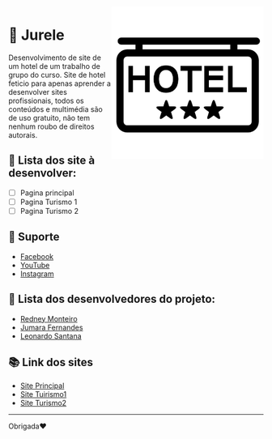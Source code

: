  <img src="imagem/readme.png" align="right" width="300">
 
# :hotel: Jurele
Desenvolvimento de site de um hotel de um trabalho de grupo do curso. Site de hotel feticio para apenas aprender a desenvolver sites profissionais, todos os conteúdos e multimédia são de uso gratuito, não tem nenhum roubo de direitos autorais.

## :hammer: Lista dos site à desenvolver:
- [ ] Pagina principal
- [ ] Pagina Turismo 1
- [ ] Pagina Turismo 2
 
## :pushpin: Suporte
* [Facebook](https://github.com/RedneyMonteiro15)
* [YouTube](https://github.com/RedneyMonteiro15)
* [Instagram](https://github.com/RedneyMonteiro15)

## 👤 Lista dos desenvolvedores do projeto:
* [Redney Monteiro](https://github.com/RedneyMonteiro15)
* [Jumara Fernandes](https://github.com/maura2020)
* [Leonardo Santana](https://github.com/LeoSantana24)

## :books: Link dos sites
* [Site Principal](https://redneymonteiro15.github.io/Jurele/)
* [Site Tuirismo1](https://redneymonteiro15.github.io/Jurele/)
* [Site Turismo2](https://redneymonteiro15.github.io/Jurele/)

---

Obrigada♥️

